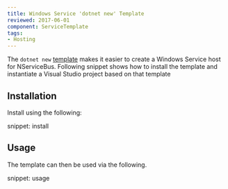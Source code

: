 ```yaml
---
title: Windows Service 'dotnet new' Template
reviewed: 2017-06-01
component: ServiceTemplate
tags:
- Hosting
---
```


The `dotnet new` [template](https://github.com/Particular/NServiceBus.Templates) makes it easier to create a Windows Service host for NServiceBus. Following snippet shows how to install the template and instantiate a Visual Studio project based on that template


## Installation

Install using the following:

snippet: install


## Usage

The template can then be used via the following.

snippet: usage